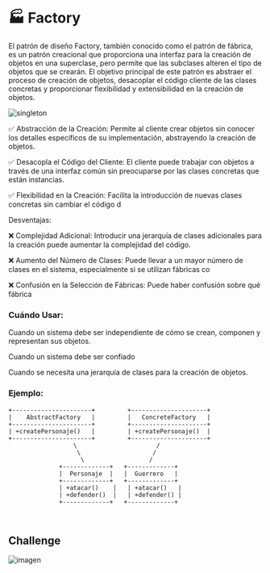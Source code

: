# 🏭 Factory

El patrón de diseño Factory, también conocido como el patrón de fábrica, es un patrón creacional que proporciona una interfaz para la creación de objetos en una superclase, pero permite que las subclases alteren el tipo de objetos que se crearán. El objetivo principal de este patrón es abstraer el proceso de creación de objetos, desacoplar el código cliente de las clases concretas y proporcionar flexibilidad y extensibilidad en la creación de objetos.

![singleton](https://jhoniernegretem.notion.site/image/https%3A%2F%2Fs3-us-west-2.amazonaws.com%2Fsecure.notion-static.com%2F7f487237-5d87-478f-8863-da07f0fd2f32%2FUntitled.png?table=block&id=c0c97094-a7bc-414b-91d4-3716e4f37a70&spaceId=1c87ec7c-ec9a-43f7-8572-83b574655df1&width=1490&userId=&cache=v2)

✅ Abstracción de la Creación: Permite al cliente crear objetos sin conocer los detalles específicos de su implementación, abstrayendo la creación de objetos.

✅ Desacopla el Código del Cliente: El cliente puede trabajar con objetos a través de una interfaz común sin preocuparse por las clases concretas que están instancias.

✅ Flexibilidad en la Creación: Facilita la introducción de nuevas clases concretas sin cambiar el código d

Desventajas:

❌  Complejidad Adicional: Introducir una jerarquía de clases adicionales para la creación puede aumentar la complejidad del código.

❌ Aumento del Número de Clases: Puede llevar a un mayor número de clases en el sistema, especialmente si se utilizan fábricas co

❌ Confusión en la Selección de Fábricas: Puede haber confusión sobre qué fábrica

### Cuándo Usar:

Cuando un sistema debe ser independiente de cómo se crean, componen y representan sus objetos.

Cuando un sistema debe ser confiado

Cuando se necesita una jerarquía de clases para la creación de objetos.

### Ejemplo:

```shell
+----------------------+         +---------------------+
|    AbstractFactory   |         |   ConcreteFactory   |
+----------------------+         +---------------------+
| +createPersonaje()   |         | +createPersonaje()  |
+----------------------+         +---------------------+
                  \                      /
                   \                    /
                    \                  /
              +-------------+   +-------------+
              |  Personaje  |   |  Guerrero   |
              +-------------+   +-------------+
              | +atacar()    |   | +atacar()   |
              | +defender()  |   | +defender() |
              +-------------+   +-------------+



```

## Challenge

![imagen]()